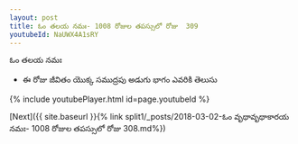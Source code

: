 ```yaml
---
layout: post
title: ఓం తలయ నమః- 1008 రోజుల తపస్సులో రోజు  309
youtubeId: NaUWX4A1sRY
---
```

 
 
 ఓం తలయ నమః  
 
 -  ఈ రోజు జీవితం యొక్క సముద్రపు అడుగు భాగం ఎవరికి తెలుసు 
 
  
 
  
 
 
 
 
 
 


{% include youtubePlayer.html id=page.youtubeId %}
 
[Next]({{ site.baseurl }}{% link  split1/_posts/2018-03-02-ఓం వృథావృథాకారయ నమః- 1008 రోజుల తపస్సులో రోజు  308.md%})
 
